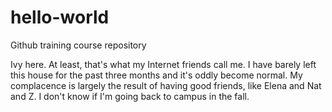 # hello-world
Github training course repository

Ivy here. At least, that's what my Internet friends call me.
I have barely left this house for the past three months and it's oddly become normal.
My complacence is largely the result of having good friends, like Elena and Nat and Z.
I don't know if I'm going back to campus in the fall. 
